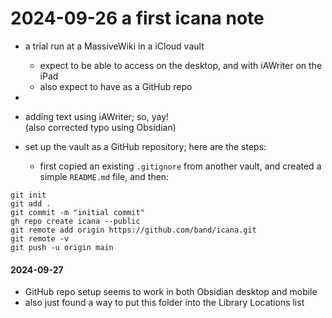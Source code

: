 # 2024-09-26 a first icana note

- a trial run at a MassiveWiki in a iCloud vault
	- expect to be able to access on the desktop, and with iAWriter on the iPad
	- also expect to have as a GitHub repo
-
- adding text using iAWriter; so, yay!  
  (also corrected typo using Obsidian)

- set up the vault as a GitHub repository; here are the steps:  
	- first copied an existing `.gitignore` from another vault, and created a simple `README.md` file, and then:  
```shell
git init
git add .
git commit -m "initial commit"
gh repo create icana --public
git remote add origin https://github.com/band/icana.git
git remote -v
git push -u origin main
```

#### 2024-09-27
- GitHub repo setup seems to work in both Obsidian desktop and mobile
- also just found a way to put this folder into the Library Locations list  

